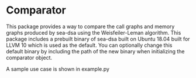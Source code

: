 # Comparator
This package provides a way to compare the call graphs and memory graphs produced by sea-dsa using the Weisfeiler-Leman algorithm. This package includes a prebuilt binary of
sea-dsa built on Ubuntu 18.04 built for LLVM 10 which is used as the default. You can optionally change this default binary by including the path of the new binary when initializing the comparator object.

A sample use case is shown in example.py
